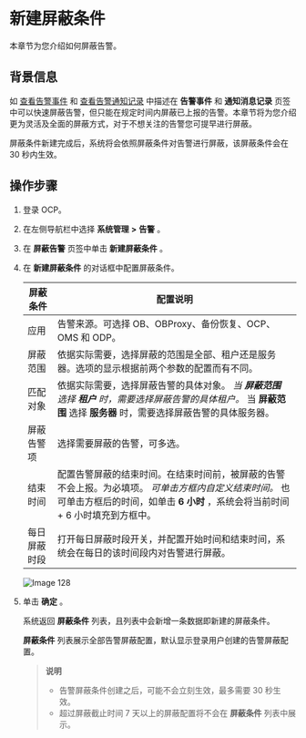 新建屏蔽条件
===========================

本章节为您介绍如何屏蔽告警。

背景信息
-------------------------

如 [查看告警事件](../10.alert-management/12.view-alert-events-1.md) 和 [查看告警通知记录](../10.alert-management/13.view-alert-notification-records-1.md) 中描述在 **告警事件** 和 **通知消息记录** 页签中可以快速屏蔽告警，但只能在规定时间内屏蔽已上报的告警。本章节将为您介绍更为灵活及全面的屏蔽方式，对于不想关注的告警您可提早进行屏蔽。

屏蔽条件新建完成后，系统将会依照屏蔽条件对告警进行屏蔽，该屏蔽条件会在 30 秒内生效。

操作步骤
-------------------------

1. 登录 OCP。

2. 在左侧导航栏中选择 **系统管理** **\>** **告警** 。

3. 在 **屏蔽告警** 页签中单击 **新建屏蔽条件** 。

4. 在 **新建屏蔽条件** 的对话框中配置屏蔽条件。

   |  屏蔽条件  |                                                                                                      配置说明                                                                                                      |
   |--------|----------------------------------------------------------------------------------------------------------------------------------------------------------------------------------------------------------------|
   | 应用     | 告警来源。可选择 OB、OBProxy、备份恢复、OCP、OMS 和 ODP。                                                                                                                                                                        |
   | 屏蔽范围   | 依据实际需要，选择屏蔽的范围是全部、租户还是服务器。选项的显示根据前两个参数的配置而有不同。                                                                                                                                                                 |
   | 匹配对象   | 依据实际需要，选择屏蔽告警的具体对象。 *当 **屏蔽范围** 选择 **租户** 时，需要选择屏蔽告警的具体租户。* 当 **屏蔽范围** 选择 **服务器** 时，需要选择屏蔽告警的具体服务器。     |
   | 屏蔽告警项  | 选择需要屏蔽的告警，可多选。                                                                                                                                                                                                 |
   | 结束时间   | 配置告警屏蔽的结束时间。在结束时间前，被屏蔽的告警不会上报。为必填项。 *可单击方框内自定义结束时间。* 也可单击方框后的时间，如单击 **6 小时** ，系统会将当前时间 + 6 小时填充到方框中。    |
   | 每日屏蔽时段 | 打开每日屏蔽时段开关，并配置开始时间和结束时间，系统会在每日的该时间段内对告警进行屏蔽。                                                                                                                                                                   |

   ![Image 128](https://help-static-aliyun-doc.aliyuncs.com/assets/img/zh-CN/9975429461/p425943.png)

5. 单击 **确定** 。

   系统返回 **屏蔽条件** 列表，且列表中会新增一条数据即新建的屏蔽条件。

   **屏蔽条件** 列表展示全部告警屏蔽配置，默认显示登录用户创建的告警屏蔽配置。

   > **说明**
   >
   > * 告警屏蔽条件创建之后，可能不会立刻生效，最多需要 30 秒生效。
   > * 超过屏蔽截止时间 7 天以上的屏蔽配置将不会在 **屏蔽条件** 列表中展示。
